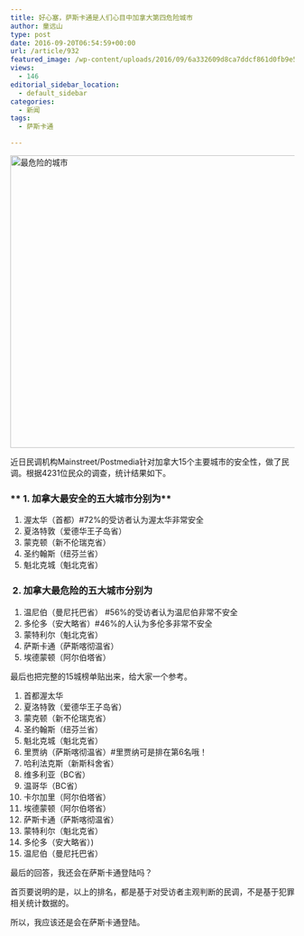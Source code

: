```yaml
---
title: 好心塞，萨斯卡通是人们心目中加拿大第四危险城市
author: 童远山
type: post
date: 2016-09-20T06:54:59+00:00
url: /article/932
featured_image: /wp-content/uploads/2016/09/6a332609d8ca7ddcf861d0fb9e5de3e2-220x150.jpg
views:
  - 146
editorial_sidebar_location:
  - default_sidebar
categories:
  - 新闻
tags:
  - 萨斯卡通

---
```

<img decoding="async" loading="lazy" class="alignleft size-full wp-image-933" src="http://52sask.com/wp-content/uploads/2016/09/6a332609d8ca7ddcf861d0fb9e5de3e2.jpg" alt="最危险的城市" width="830" height="519" srcset="http://192.168.2.100:800/wp-content/uploads/2016/09/6a332609d8ca7ddcf861d0fb9e5de3e2.jpg 830w, http://192.168.2.100:800/wp-content/uploads/2016/09/6a332609d8ca7ddcf861d0fb9e5de3e2-300x188.jpg 300w" sizes="(max-width: 830px) 100vw, 830px" />

近日民调机构Mainstreet/Postmedia针对加拿大15个主要城市的安全性，做了民调。根据4231位民众的调查，统计结果如下。

###  ** 1. 加拿大最安全的五大城市分别为**

<ol class="list-paddingleft-2">
  <li>
    渥太华（首都）#72%的受访者认为渥太华非常安全
  </li>
  <li>
    夏洛特敦（爱德华王子岛省）
  </li>
  <li>
    蒙克顿（新不伦瑞克省）
  </li>
  <li>
    圣约翰斯（纽芬兰省）
  </li>
  <li>
    魁北克城（魁北克省）
  </li>
</ol>

###  2. 加拿大最危险的五大城市分别为

<ol class="list-paddingleft-2">
  <li>
    温尼伯（曼尼托巴省） #56%的受访者认为温尼伯非常不安全
  </li>
  <li>
    多伦多（安大略省）#46%的人认为多伦多非常不安全
  </li>
  <li>
    蒙特利尔（魁北克省）
  </li>
  <li>
    萨斯卡通（萨斯喀彻温省）
  </li>
  <li>
    埃德蒙顿（阿尔伯塔省）
  </li>
</ol>

最后也把完整的15城榜单贴出来，给大家一个参考。

  1. 首都渥太华
  2. 夏洛特敦（爱德华王子岛省）
  3. 蒙克顿（新不伦瑞克省）
  4. 圣约翰斯（纽芬兰省）
  5. 魁北克城（魁北克省）
  6. 里贾纳（萨斯喀彻温省）#里贾纳可是排在第6名哦！
  7. 哈利法克斯（新斯科舍省）
  8. 维多利亚（BC省）
  9. 温哥华（BC省）
 10. 卡尔加里（阿尔伯塔省）
 11. 埃德蒙顿（阿尔伯塔省）
 12. 萨斯卡通（萨斯喀彻温省）
 13. 蒙特利尔（魁北克省）
 14. 多伦多（安大略省）)
 15. 温尼伯（曼尼托巴省）

最后的回答，我还会在萨斯卡通登陆吗？

首页要说明的是，以上的排名，都是基于对受访者主观判断的民调，不是基于犯罪相关统计数据的。

所以，我应该还是会在萨斯卡通登陆。